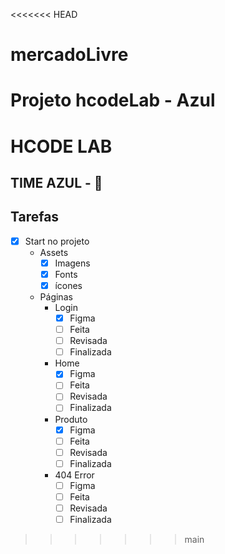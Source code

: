 <<<<<<< HEAD
# mercadoLivre

Projeto hcodeLab - Azul
=======
# HCODE LAB

## TIME AZUL - 💙

## Tarefas

- [x] Start no projeto
  - Assets
    - [x] Imagens
    - [x] Fonts
    - [x] ícones
  
  - Páginas
    - Login
      - [x] Figma
      - [ ] Feita
      - [ ] Revisada
      - [ ] Finalizada
    - Home
      - [x] Figma
      - [ ] Feita
      - [ ] Revisada
      - [ ] Finalizada
    - Produto
      - [x] Figma
      - [ ] Feita
      - [ ] Revisada
      - [ ] Finalizada
    - 404 Error
      - [ ] Figma
      - [ ] Feita
      - [ ] Revisada
      - [ ] Finalizada
>>>>>>> main
